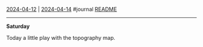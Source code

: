 [2024-04-12](2024-04-12.md) | [2024-04-14](2024-04-14.md)
#journal [README](../../README.md)

---
**Saturday**

Today a little play with the topography map.


